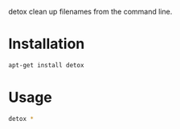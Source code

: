 
detox clean up filenames from the command line.
# Installation
```bash
apt-get install detox
```

# Usage

```bash 
detox *  
```
